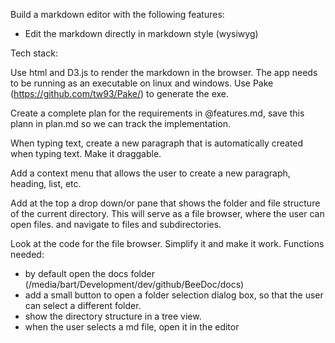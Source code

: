 Build a markdown editor with the following features:

- Edit the markdown directly in markdown style (wysiwyg)


Tech stack:

Use html and D3.js to render the markdown in the browser.
The app needs to be running as an executable on linux and windows. Use Pake (https://github.com/tw93/Pake/) to generate the exe.


Create a complete plan for the requirements in @features.md, save this plann in plan.md so we can track the implementation.


When typing text, create a new paragraph that is automatically created when typing text. Make it draggable.


Add a context menu that allows the user to create a new paragraph, heading, list, etc.

Add at the top a drop down/or pane that shows the folder and file structure of the current directory.
This will serve as a file browser, where the user can open files. and navigate to files and subdirectories.

Look at the code for the file browser. Simplify it and make it work.
Functions needed:
- by default open the docs folder (/media/bart/Development/dev/github/BeeDoc/docs)
- add a small button to open a folder selection dialog box, so that the user can select a different folder.
- show the directory structure in a tree view.
- when the user selects a md file, open it in the editor
